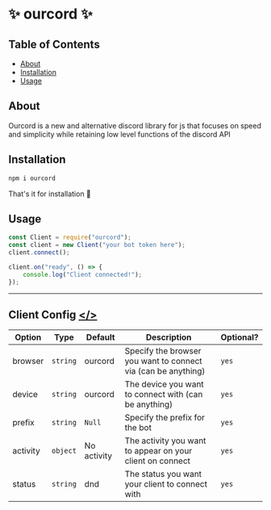 # ✨ ourcord ✨

## Table of Contents

- [About](#about)
- [Installation](#installation)
- [Usage](#usage)

## About  

Ourcord is a new and alternative discord library for js that focuses on speed and simplicity while retaining low level functions of the discord API  

## Installation  

```cmd
npm i ourcord
```

That's it for installation 🎈

## Usage  

```js
const Client = require("ourcord");
const client = new Client("your bot token here");
client.connect();

client.on("ready", () => {
    console.log("Client connected!");
});
```  

---  

## Client Config  <a href="src/websocket.ts#L33"></></a>

| Option | Type | Default | Description | Optional? |
| --- | --- | --- | --- | --- |
| browser | `string` | ourcord | Specify the browser you want to connect via (can be anything) | `yes`
| device | `string` | ourcord | The device you want to connect with (can be anything) | `yes`
| prefix | `string` | `Null` | Specify the prefix for the bot | `yes`
| activity | `object` | No activity | The activity you want to appear on your client on connect | `yes`
| status | `string` | dnd | The status you want your client to connect with | `yes`
